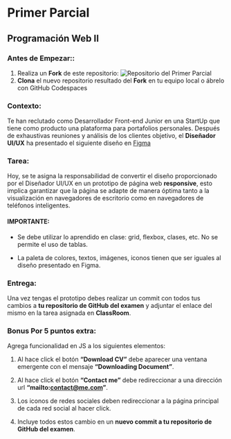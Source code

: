 # Primer Parcial
## Programación Web II

### Antes de Empezar::

1. Realiza un **Fork** de este repositorio:
![Repositorio del Primer Parcial](https://live.staticflickr.com/65535/53455858302_3cf16ce09a_b.jpg)
2. **Clona** el nuevo repositorio resultado del **Fork** en tu equipo local o ábrelo con GitHub Codespaces

### Contexto:
Te han reclutado como Desarrollador Front-end Junior en una StartUp que tiene como producto una plataforma para portafolios personales. Después de exhaustivas reuniones y análisis de los clientes objetivo, el **Diseñador UI/UX** ha presentado el siguiente diseño en [Figma](https://cutt.ly/MwJdoiBp)

### Tarea:
Hoy, se te asigna la responsabilidad de convertir el diseño proporcionado por el Diseñador UI/UX en un prototipo de página web **responsive**, esto implica garantizar que la página se adapte de manera óptima tanto a la visualización en navegadores de escritorio como en navegadores de teléfonos inteligentes. 
#### IMPORTANTE: 
* Se debe utilizar lo aprendido en clase: grid, flexbox, clases, etc. No se permite el uso de tablas.

* La paleta de colores, textos, imágenes, iconos tienen que ser iguales al diseño presentado en Figma.

### Entrega:
Una vez tengas el prototipo debes realizar un commit con todos tus cambios a **tu repositorio de GitHub del examen** y adjuntar el enlace del mismo en la tarea asignada en **ClassRoom**.

### Bonus Por 5 puntos extra:
Agrega funcionalidad en JS a los siguientes elementos:
1. Al hace click el botón **“Download CV”** debe aparecer una ventana emergente con el mensaje **“Downloading Document”**.

2. Al hace click el botón **“Contact me”** debe redireccionar a una dirección url **“mailto:contact@me.com”**.

3. Los iconos de redes sociales deben redireccionar a la página principal de cada red social al hacer click.

4. Incluye todos estos cambio en un **nuevo commit a tu repositorio de GitHub del examen**.




